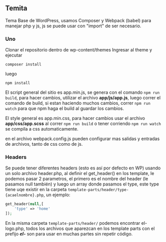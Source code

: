 ## Temita

Tema Base de WordPress, usamos Composer y Webpack (babel) para manejar php y js, js se puede usar con "import" de ser necesario.

### Uno

Clonar el repositorio dentro de wp-content/themes 
Ingresar al theme y ejecutar

```composer install```

luego

```npm install```

El script general del sitio es app.min.js, se genera con el comando ```npm run build```, para hacer cambios, utilizar el archivo **app/js/app.js**, luego correr el comando de build, si estan haciendo muchos cambios, correr ```npm run watch``` para que npm haga el build al guardar los cambios.

El style general es app.min.css, para hacer cambios usar el archivo **app/css/app.scss** al correr ```npm run build``` o tener corriendo ```npm run watch``` se compila a css automaticamente.

en el archivo webpack.config.js pueden configurar mas salidas y entradas de archivos, tanto de css como de js.

### Headers

Se puede tener diferentes headers (esto es así por defecto en WP) usando un solo archivo header.php, al definir el get_header() en los template, le podemos pasar 2 parametros, el primero es el nombre del header (le pasamos null también) y luego un array donde pasamos el type, este type tiene uqe existir en la carpeta ```template-parts/header/type-{acaelnombre}.php```, un ejemplo:

```php
get_header(null,[
    'type' => 'home'
]);
```
En la misma carpeta ```template-parts/header/``` podemos encontrar el-logo.php, todos los archivos que aparezcan en los template parts con el prefijo ***el-*** son para usar en muchas partes sin repetir código.
